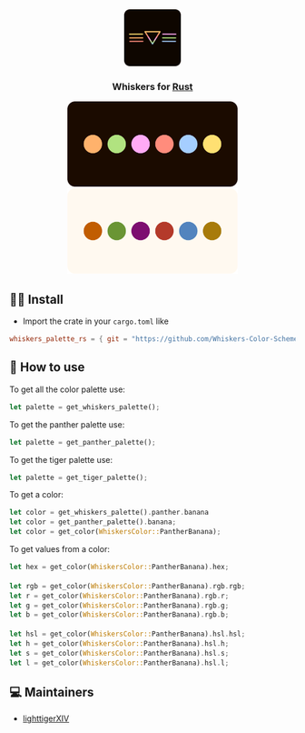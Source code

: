 <div align="center">

<img src="https://raw.githubusercontent.com/Whiskers-Color-Scheme/assets/main/logos/readme-logo.png" width="100">

### Whiskers for [Rust](https://www.rust-lang.org/)

<div>
    <img src="https://raw.githubusercontent.com/Whiskers-Color-Scheme/assets/f73d25d4aa4480b7c4d593fb6ae8f4288f3fb5c0/previews/panther-preview.svg" width="300">
    <img src="https://raw.githubusercontent.com/Whiskers-Color-Scheme/assets/f73d25d4aa4480b7c4d593fb6ae8f4288f3fb5c0/previews/tiger-preview.svg" width="300">
</div>
</div>

## 👷‍♂️ Install

- Import the crate in your `cargo.toml` like 
```toml
whiskers_palette_rs = { git = "https://github.com/Whiskers-Color-Scheme/whiskers-palette-rs" }
```

## 🧠 How to use 

To get all the color palette use:
```rust
let palette = get_whiskers_palette();
```

To get the panther palette use:
```rust
let palette = get_panther_palette();
```

To get the tiger palette use:
```rust
let palette = get_tiger_palette();
```

To get a color:
```rust
let color = get_whiskers_palette().panther.banana
let color = get_panther_palette().banana;
let color = get_color(WhiskersColor::PantherBanana);
```

To get values from a color:
```rust
let hex = get_color(WhiskersColor::PantherBanana).hex;

let rgb = get_color(WhiskersColor::PantherBanana).rgb.rgb;
let r = get_color(WhiskersColor::PantherBanana).rgb.r;
let g = get_color(WhiskersColor::PantherBanana).rgb.g;
let b = get_color(WhiskersColor::PantherBanana).rgb.b;

let hsl = get_color(WhiskersColor::PantherBanana).hsl.hsl;
let h = get_color(WhiskersColor::PantherBanana).hsl.h;
let s = get_color(WhiskersColor::PantherBanana).hsl.s;
let l = get_color(WhiskersColor::PantherBanana).hsl.l;
```


## 💻 Maintainers

- [lighttigerXIV](https://github.com/lighttigerxiv)
